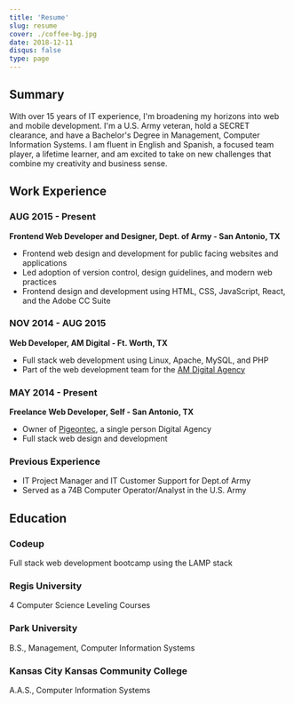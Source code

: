 ```yaml
---
title: 'Resume'
slug: resume
cover: ./coffee-bg.jpg
date: 2018-12-11
disqus: false
type: page
---
```


## Summary

With over 15 years of IT experience, I'm broadening my horizons into web and mobile development. I'm a U.S. Army veteran, hold a SECRET clearance, and have a Bachelor's Degree in Management, Computer Information Systems. I am fluent in English and Spanish, a focused team player, a lifetime learner, and am excited to take on new challenges that combine my creativity and business sense.

## Work Experience

### AUG 2015 - Present

**Frontend Web Developer and Designer, Dept. of Army - San Antonio, TX**

- Frontend web design and development for public facing websites and applications
- Led adoption of version control, design guidelines, and modern web practices
- Frontend design and development using HTML, CSS, JavaScript, React, and the Adobe CC Suite

### NOV 2014 - AUG 2015

**Web Developer, AM Digital - Ft. Worth, TX**

- Full stack web development using Linux, Apache, MySQL, and PHP
- Part of the web development team for the [AM Digital Agency][amwebsite]

### MAY 2014 - Present

**Freelance Web Developer, Self - San Antonio, TX**

- Owner of [Pigeontec][pigeontec], a single person Digital Agency
- Full stack web design and development

### Previous Experience

- IT Project Manager and IT Customer Support for Dept.of Army
- Served as a 74B Computer Operator/Analyst in the U.S. Army

## Education

### Codeup

Full stack web development bootcamp using the LAMP stack

### Regis University

4 Computer Science Leveling Courses

### Park University

B.S., Management, Computer Information Systems

### Kansas City Kansas Community College

A.A.S., Computer Information Systems

[pigeontec]: http://pigeontec.com
[community-helpers]: http://community-helpers.com/
[react-blog]: http://frankpigeon.com
[david-portillo]: http://davidportillotenor.com/
[sean-dorr]: http://seandorr.com/
[amwebsite]: http://am.digital/
